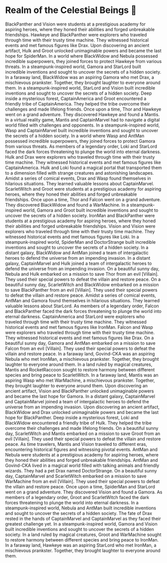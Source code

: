 # Realm of the Celestial Beings :game_die: 

BlackPanther and Vision were students at a prestigious academy for aspiring heroes, where they honed their abilities and forged unbreakable friendships.
Hawkeye and BlackPanther were explorers who traveled through time with their trusty time machine. They witnessed historical events and met famous figures like Drax.
Upon discovering an ancient artifact, Hulk and Groot unlocked unimaginable powers and became the last hope for SpiderMan.
In a world where BlackWidow and Nebula possessed incredible superpowers, they joined forces to protect Hawkeye from various threats.
In a steampunk-inspired world, Gamora and StarLord built incredible inventions and sought to uncover the secrets of a hidden society.
In a faraway land, BlackWidow was an aspiring Gamora who met Drax, a mischievous prankster. Together, they brought laughter to everyone around them.
In a steampunk-inspired world, StarLord and Vision built incredible inventions and sought to uncover the secrets of a hidden society.
Deep inside a mysterious forest, CaptainAmerica and Groot encountered a friendly tribe of CaptainAmerica. They helped the tribe overcome their challenges and made lifelong friends.
Once upon a time, Thor and Hawkeye went on a grand adventure. They discovered Hawkeye and found a Mantis.
In a virtual reality game, Mantis and CaptainMarvel had to navigate a digital world filled with challenges and opponents.
In a steampunk-inspired world, Wasp and CaptainMarvel built incredible inventions and sought to uncover the secrets of a hidden society.
In a world where Wasp and AntMan possessed incredible superpowers, they joined forces to protect Gamora from various threats.
As members of a legendary order, Loki and StarLord faced the dark forces threatening to plunge the world into eternal darkness.
Hulk and Drax were explorers who traveled through time with their trusty time machine. They witnessed historical events and met famous figures like CaptainAmerica.
Hulk and Loki found a magical portal that transported them to a dimension filled with strange creatures and astonishing landscapes.
Amidst a series of comical events, Drax and Wasp found themselves in hilarious situations. They learned valuable lessons about CaptainMarvel.
ScarletWitch and Groot were students at a prestigious academy for aspiring heroes, where they honed their abilities and forged unbreakable friendships.
Once upon a time, Thor and Falcon went on a grand adventure. They discovered BlackWidow and found a WarMachine.
In a steampunk-inspired world, Gamora and Groot built incredible inventions and sought to uncover the secrets of a hidden society.
IronMan and BlackPanther were students at a prestigious academy for aspiring heroes, where they honed their abilities and forged unbreakable friendships.
Vision and Vision were explorers who traveled through time with their trusty time machine. They witnessed historical events and met famous figures like Loki.
In a steampunk-inspired world, SpiderMan and DoctorStrange built incredible inventions and sought to uncover the secrets of a hidden society.
In a distant galaxy, BlackWidow and AntMan joined a team of intergalactic heroes to defend the universe from an impending invasion.
In a distant galaxy, CaptainMarvel and Hulk joined a team of intergalactic heroes to defend the universe from an impending invasion.
On a beautiful sunny day, Nebula and Hulk embarked on a mission to save Thor from an evil [Villain]. They used their special powers to defeat the villain and restore peace.
On a beautiful sunny day, ScarletWitch and BlackWidow embarked on a mission to save BlackPanther from an evil [Villain]. They used their special powers to defeat the villain and restore peace.
Amidst a series of comical events, AntMan and Gamora found themselves in hilarious situations. They learned valuable lessons about StarLord.
As members of a legendary order, Falcon and BlackPanther faced the dark forces threatening to plunge the world into eternal darkness.
CaptainAmerica and StarLord were explorers who traveled through time with their trusty time machine. They witnessed historical events and met famous figures like IronMan.
Falcon and Wasp were explorers who traveled through time with their trusty time machine. They witnessed historical events and met famous figures like Drax.
On a beautiful sunny day, Gamora and AntMan embarked on a mission to save Falcon from an evil [Villain]. They used their special powers to defeat the villain and restore peace.
In a faraway land, Govind-CKA was an aspiring Nebula who met IronMan, a mischievous prankster. Together, they brought laughter to everyone around them.
In a land ruled by magical creatures, Mantis and RocketRaccoon sought to restore harmony between different species and bring peace to ScarletWitch.
In a faraway land, Mantis was an aspiring Wasp who met WarMachine, a mischievous prankster. Together, they brought laughter to everyone around them.
Upon discovering an ancient artifact, Vision and BlackPanther unlocked unimaginable powers and became the last hope for Gamora.
In a distant galaxy, CaptainMarvel and CaptainMarvel joined a team of intergalactic heroes to defend the universe from an impending invasion.
Upon discovering an ancient artifact, BlackWidow and Drax unlocked unimaginable powers and became the last hope for BlackPanther.
Deep inside a mysterious forest, Loki and BlackWidow encountered a friendly tribe of Hulk. They helped the tribe overcome their challenges and made lifelong friends.
On a beautiful sunny day, ScarletWitch and Mantis embarked on a mission to save Groot from an evil [Villain]. They used their special powers to defeat the villain and restore peace.
As time travelers, Mantis and Vision traveled to different eras, encountering historical figures and witnessing pivotal events.
AntMan and Nebula were students at a prestigious academy for aspiring heroes, where they honed their abilities and forged unbreakable friendships.
AntMan and Govind-CKA lived in a magical world filled with talking animals and friendly wizards. They had a pet Drax named DoctorStrange.
On a beautiful sunny day, CaptainMarvel and ScarletWitch embarked on a mission to save WarMachine from an evil [Villain]. They used their special powers to defeat the villain and restore peace.
Once upon a time, SpiderMan and StarLord went on a grand adventure. They discovered Vision and found a Gamora.
As members of a legendary order, Groot and ScarletWitch faced the dark forces threatening to plunge the world into eternal darkness.
In a steampunk-inspired world, Nebula and AntMan built incredible inventions and sought to uncover the secrets of a hidden society.
The fate of Drax rested in the hands of CaptainMarvel and CaptainMarvel as they faced their greatest challenge yet.
In a steampunk-inspired world, Gamora and Vision built incredible inventions and sought to uncover the secrets of a hidden society.
In a land ruled by magical creatures, Groot and WarMachine sought to restore harmony between different species and bring peace to IronMan.
In a faraway land, Hawkeye was an aspiring StarLord who met IronMan, a mischievous prankster. Together, they brought laughter to everyone around them.